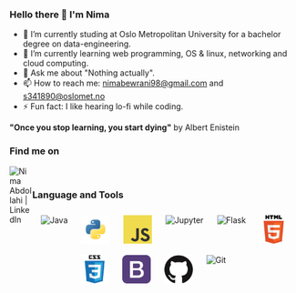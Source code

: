 ### Hello there  👋  I'm Nima
 <!--![](https://visitor-badge.laobi.icu/badge?page_id=NimaAB.NimaAB)-->
<!--[![Github](https://img.shields.io/github/followers/NimaAB?label=Follow&style=social)](https://github.com/NimaAB)-->



- 🔭 I’m currently studing at Oslo Metropolitan University for a bachelor degree on data-engineering.
- 🌱 I’m currently learning web programming, OS & linux, networking and cloud computing. 
- 💬 Ask me about "Nothing actually". 
- 📫 How to reach me: nimabewrani98@gmail.com and s341890@oslomet.no 
- ⚡ Fun fact: I like hearing lo-fi while coding.

**"Once you stop learning, you start dying"** by Albert Enistein

### Find me on
[<img align="left" alt="Nima Abdollahi | LinkedIn" width="40px" src="https://cdn.jsdelivr.net/npm/simple-icons@v3/icons/linkedin.svg" />][linkedin]
<br>

### Language and Tools
<p align="center">
<img src="https://img.icons8.com/color/48/000000/java-coffee-cup-logo.png" alt="Java" height="50px" style="vertical-align:top; margin:10px">
<img src="https://raw.githubusercontent.com/github/explore/80688e429a7d4ef2fca1e82350fe8e3517d3494d/topics/python/python.png" alt="Python" height="50px" style="vertical-align:top; margin:10px">
<img src="https://raw.githubusercontent.com/github/explore/80688e429a7d4ef2fca1e82350fe8e3517d3494d/topics/javascript/javascript.png" alt="Javascript" height="50px" style="vertical-align:top; margin:10px">
 <img alt="Jupyter" width="50px" src="https://upload.wikimedia.org/wikipedia/commons/thumb/3/38/Jupyter_logo.svg/883px-Jupyter_logo.svg.png" style="align:top; margin: 10px;"/>
<img src="https://cdn.jsdelivr.net/npm/simple-icons@v3/icons/flask.svg" alt="Flask" height="50px" style="vertical-align:top; margin:10px">
 <img src="https://raw.githubusercontent.com/github/explore/80688e429a7d4ef2fca1e82350fe8e3517d3494d/topics/html/html.png" alt="HTML5" height="50px" style="vertical-align:top; margin:10px">
 <img src="https://raw.githubusercontent.com/github/explore/80688e429a7d4ef2fca1e82350fe8e3517d3494d/topics/css/css.png" alt="CSS3" height="50px" style="vertical-align:top; margin:10px">
<img src="https://raw.githubusercontent.com/github/explore/80688e429a7d4ef2fca1e82350fe8e3517d3494d/topics/bootstrap/bootstrap.png" alt="Bootstrap" height="50px" style="vertical-align:top; margin:10px">
 <img src="https://raw.githubusercontent.com/github/explore/78df643247d429f6cc873026c0622819ad797942/topics/github/github.png" alt="Github" height="50px" style="vertical-align:top; margin:10px">
 <img src="https://camo.githubusercontent.com/fbfcb9e3dc648adc93bef37c718db16c52f617ad055a26de6dc3c21865c3321d/68747470733a2f2f7777772e766563746f726c6f676f2e7a6f6e652f6c6f676f732f6769742d73636d2f6769742d73636d2d69636f6e2e737667" alt="Git" height="50px" style="vertical-align:top; margin:10px">
</p>

<!--### Stats
![GitHub stats](https://github-readme-stats.vercel.app/api?username=NimaAB&&show_icons=true&title_color=000&icon_color=bb2acf&text_color=000&bg_color=fff)-->

<!--![Top Langs](https://github-readme-stats.vercel.app/api/top-langs/?username=NimaAB&title_color=000&icon_color=bb2acf&text_color=000&bg_color=fff)-->
<!--![lang stats](https://github-readme-stats.vercel.app/api/top-langs/?username=NimaAB&layout=compact&hide=html)-->




<!--Links-->
[linkedin]: https://www.linkedin.com/in/nima-abdollahi-770254193/ 

